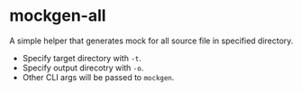 # mockgen-all

A simple helper that generates mock for all source file in specified directory.

- Specify target directory with `-t`.
- Specify output direcotry with `-o`.
- Other CLI args will be passed to `mockgen`.